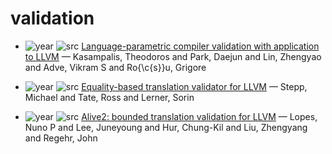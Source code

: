 # validation

- ![year](https://img.shields.io/badge/year-2021-blue) ![src](https://img.shields.io/badge/src-PAICASPLOS-orange) [Language-parametric compiler validation with application to LLVM](https://dl.acm.org/doi/abs/10.1145/3445814.3446751) — Kasampalis, Theodoros and Park, Daejun and Lin, Zhengyao and Adve, Vikram S and Ro{\c{s}}u, Grigore

- ![year](https://img.shields.io/badge/year-2011-blue) ![src](https://img.shields.io/badge/src-CAVICCSUUJP-orange) [Equality-based translation validator for LLVM](https://link.springer.com/chapter/10.1007/978-3-642-22110-1_59) — Stepp, Michael and Tate, Ross and Lerner, Sorin

- ![year](https://img.shields.io/badge/year-2021-blue) ![src](https://img.shields.io/badge/src-PASICPLDI-orange) [Alive2: bounded translation validation for LLVM](https://dl.acm.org/doi/abs/10.1145/3453483.3454030) — Lopes, Nuno P and Lee, Juneyoung and Hur, Chung-Kil and Liu, Zhengyang and Regehr, John

